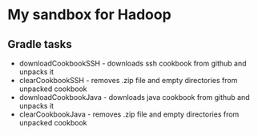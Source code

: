 My sandbox for Hadoop
=====================

Gradle tasks
------------
+ downloadCookbookSSH - downloads ssh cookbook from github and unpacks it
+ clearCookbookSSH - removes .zip file and empty directories from unpacked 
                     cookbook 
+ downloadCookbookJava - downloads java cookbook from github and unpacks it
+ clearCookbookJava - removes .zip file and empty directories from unpacked 
                      cookbook 
